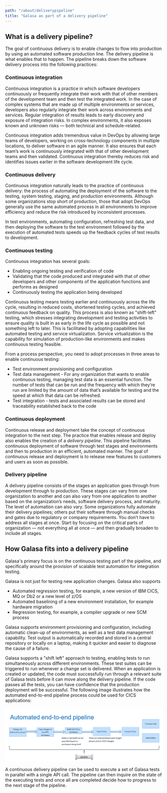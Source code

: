 ```yaml
---
path: "/about/deliverypipeline"
title: "Galasa as part of a delivery pipeline"
---
```


## What is a delivery pipeline? 

The goal of continuous delivery is to enable changes to flow into production by using an automated software production line. The delivery pipeline is what enables that to happen. The pipeline breaks down the software delivery process into the following practices:

### Continuous integration

Continuous integration is a practice in which software developers continuously or frequently integrate their work with that of other members of the development team and then test the integrated work. In the case of complex systems that are made up of multiple environments or services, developers also regularly integrate their work across environments and services. Regular integration of results leads to early discovery and exposure of integration risks. In complex environments, it also exposes known and unknown risks — both technical and schedule-related.

Continuous integration adds tremendous value in DevOps by allowing large teams of developers, working on cross-technology components in multiple locations, to deliver software in an agile manner. It also ensures that each team’s work is continuously integrated with that of other development teams and then validated. Continuous integration thereby reduces risk and identifies issues earlier in the software development life cycle.

### Continuous delivery

Continuous integration naturally leads to the practice of continuous delivery: the process of automating the deployment of the software to the testing, system testing, staging, and production environments. Although some organizations stop short of production, those that adopt DevOps generally use the same automated process in all environments to improve efficiency and reduce the risk introduced by inconsistent processes.

In test environments, automating configuration, refreshing test data, and then deploying the software to the test environment followed by the execution of automated tests speeds up the feedback cycles of test results to development.

### Continuous testing

Continuous integration has several goals:
 - Enabling ongoing testing and verification of code
 - Validating that the code produced and integrated with that of other developers and other components of the application functions and performs as designed
 - Continuously testing the application being developed

Continuous testing means testing earlier and continuously across the life cycle, resulting in reduced costs, shortened testing cycles, and achieved continuous feedback on quality. This process is also known as "shift-left" testing, which stresses integrating development and testing activities to ensure quality is built in as early in the life cycle as possible and not something left to later. This is facilitated by adopting capabilities like automated testing and service virtualization. Service virtualization is the capability for simulation of production-like environments and makes continuous testing feasible.

From a process perspective, you need to adopt processes in three areas to enable continuous testing: 
 - Test environment provisioning and configuration
 - Test data management -  For any organization that wants to enable continuous testing, managing test data is an essential function. The number of tests that can be run and the frequency with which they’re run are limited by the amount of data that’s available for testing and the speed at which that data can be refreshed.
 - Test integration -  tests and associated results can be stored and traceability established back to the code

### Continuous deployment 

Continuous release and deployment take the concept of continuous integration to the next step. The practice that enables release and deploy also enables the creation of a *delivery pipeline*. This pipeline facilitates continuous deployment of software through test stages and environments and then to production in an efficient, automated manner. The goal of continuous release and deployment is to release new features to customers and users as soon as possible.

### Delivery pipeline
A delivery pipeline consists of the stages an application goes through from development through to production. These stages can vary from one organization to another and can also vary from one application to another based on the organization’s needs, software delivery process, and maturity. The level of automation can also vary. Some organizations fully automate their delivery pipelines; others put their software through manual checks and gates due to regulatory or company requirements. You don’t have to address all stages at once. Start by focusing on the critical parts of organization — not everything all at once — and then gradually broaden to include all stages.


## How Galasa fits into a delivery pipeline

Galasa's primary focus is on the continuous testing part of the pipeline, and specifically around the provision of scalable test automation for integration testing. 

Galasa is not just for testing new application changes. Galasa also supports 
- Automated regression testing, for example, a new version of IBM CICS, MQ or Db2 or a new level of z/OS
- Automated baselining of a new environment installation, for example hardware migration
- Regression testing, for example, a compiler upgrade or new SCM process

Galasa supports environment provisioning and configuration, including automatic clean-up of environments, as well as a test data management capability. Test output is automatically recorded and stored in a central repository or locally on a laptop, making it quicker and easier to diagnose the cause of a failure.

Galasa supports a "shift left" approach to testing, enabling tests to run simultaneously across different environments. These test suites can be triggered to run whenever a change set is delivered. When an application is created or updated, the code must successfully run through a relevant suite of Galasa tests before it can move along the delivery pipeline. If the code passes all the tests, you can have confidence that the production deployment will be successful. The following image illustrates how the automated end-to-end pipeline process could be used for CICS applications:

![Flowchart showing how the CICS pipeline works](./cics-devops.png)

A continuous delivery pipeline can be used to execute a set of Galasa tests in parallel with a single API call.  The pipeline can then inquire on the state of the executing tests and once all are completed decide how to progress to the next stage of the pipeline.



